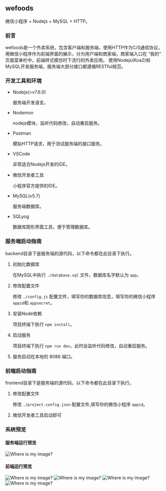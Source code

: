 ## wefoods

微信小程序 + Nodejs + MySQL + HTTP。

### 前言

wefoods是一个外卖系统，包含客户端和服务端，使用HTTP作为C/S通信协议，用微信小程序作为前端界面的展示，分为用户端和商家端，商家端入口在 “我的” 页面菜单栏中，前端样式模仿时下流行的外卖应用。
使用Nodejs(Koa2)和MySQL开发服务端，服务端大部分接口都遵循RESTful规范。


### 开发工具和环境

- Nodejs(>v7.6.0)  

    服务端开发语言。

- Nodemon

    nodejs模块，监听代码修改，自动重启服务。

- Postman		 

    模拟HTTP请求，用于测试服务端的接口服务。

- VSCode 		  

    非常适合Nodejs开发的IDE。

- 微信开发者工具   

    小程序官方提供的IDE。

- MySQL(v5.7)		

    服务端数据库。
- SQLyog				

    数据库图形界面工具，便于管理数据库。

### 服务端启动指南

backend目录下是服务端的源代码，以下命令都在此目录下执行。

1. 初始化数据库

   在MySQL中执行 `./database.sql` 文件，数据库名字默认为 `app`。

2. 修改配置文件
    
   修改 `./config.js` 配置文件，填写你的数据库信息，填写你的微信小程序 `appid`和 `appsecret`。

3. 安装Node依赖

   项目终端下执行 `npm install`。

4. 启动服务

   项目终端下执行 `npm run dev`，此时会监听代码修改，自动重启服务。

5. 服务启动在本地的 8086 端口。


### 前端启动指南

frontend目录下是服务端的源代码，以下命令都在此目录下执行。

1. 修改配置文件

   修改 `./project.config.json` 配置文件,填写你的微信小程序 `appid`。

2. 微信开发者工具启动即可


### 系统预览


#### 服务端运行预览

![Where is my image?](https://github.com/Lemonreds/wefoods/blob/master/preview/b1.png)

#### 前端运行预览

![Where is my image?](https://github.com/Lemonreds/wefoods/blob/master/preview/01.png)
![Where is my image?](https://github.com/Lemonreds/wefoods/blob/master/preview/02.png)
![Where is my image?](https://github.com/Lemonreds/wefoods/blob/master/preview/03.png)
![Where is my image?](https://github.com/Lemonreds/wefoods/blob/master/preview/04.png)